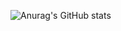 ![Anurag's GitHub stats](https://github-readme-stats.vercel.app/api?username=Rupesh-cell&show_icons=true&bg_color=00000000)
